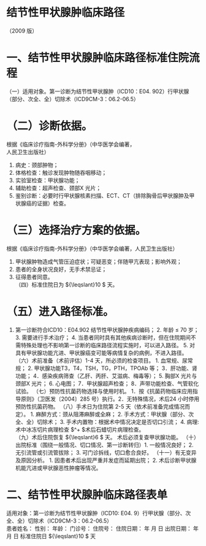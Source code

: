 # 结节性甲状腺肿临床路径  
（2009 版）  
# 一、结节性甲状腺肿临床路径标准住院流程  
（一）适用对象。第一诊断为结节性甲状腺肿（ICD10：E04. 902）行甲状腺（部分、次全、全）切除术（ICD9CM-3：06.2-06.5）  
# （二）诊断依据。  
根据《临床诊疗指南-外科学分册》（中华医学会编著，  
人民卫生出版社）  
1. 病史：颈部肿物；  
2. 体格检查：触诊发现肿物随吞咽移动；  
3. 实验室检查：甲状腺功能；  
4. 辅助检查：超声检查、颈部X 光片；  
5. 鉴别诊断：必要时行甲状腺核素扫描、ECT、CT（排除胸骨后甲状腺肿及甲状腺癌的证据）检查。  
# （三）选择治疗方案的依据。  
根据《临床诊疗指南-外科学分册》（中华医学会编著，人民卫生出版社）  
1. 甲状腺肿物造成气管压迫症状；可疑恶变；伴随甲亢表现；影响外观；  
2. 患者的全身状况良好，无手术禁忌证；  
3. 征得患者同意。  
（四）标准住院日为 ${\leqslant}10 $ 天。  
# （五）进入路径标准。  
1. 第一诊断符合ICD10：E04.902 结节性甲状腺肿疾病编码； 2. 年龄 ≤ 70 岁； 3. 需要进行手术治疗； 4. 当患者同时具有其他疾病诊断时，但在住院期间不需特殊处理也不影响第一诊断的临床路径流程实施时，可以进入路径。 5. 对具有甲状腺功能亢进、甲状腺癌变可能等病情复杂的病例，不进入路径。 
（六）术前准备（术前评估）1-4 天，所必须的检查项目。 1. 血常规、尿常规； 2. 甲状腺功能T3，T4，TSH，TG，PTH，TPOAb 等； 3．肝功能、肾功能； 4．感染疾病筛查（乙肝、丙肝、艾滋病、梅毒等）； 5. 胸部X 光片与颈部X 光片； 6. 心电图； 7．甲状腺超声检查； 8．声带功能检查、气管软化试验。 
（七）预防性抗菌药物选择与使用时机。 1．按《抗菌药物临床应用指导原则》（卫医发〔2004〕285 号）执行。2．无特殊情况，术后24 小时停用预防性抗菌药物。 
（八）手术日为住院第 2-5 天（依术前准备完成情况而定）。 1. 麻醉方式：颈从阻滞麻醉或全麻；            2. 手术方式：甲状腺（部分、次全、全）切除术； 3. 手术内置物：根据术中情况决定是否切口引流；  4. 病理: 术中冰冻切片病理检查 $^+ $术后石蜡切片病理检查。  
（九）术后住院恢复 ${\leqslant}6 $ 天。 术后必须复查甲状腺功能。 
（十）出院标准（围绕一般情况、切口情况、第一诊断转归）1. 一般情况良好；   2. 无引流管或引流管拔除； 3. 可门诊拆线，切口愈合良好。 
（十一）有无变异及原因分析。 1. 因患者术后出现严重并发症而延期出院； 2. 术后诊断甲状腺机能亢进或甲状腺恶性肿瘤等情况。  
# 二、结节性甲状腺肿临床路径表单  
适用对象：第一诊断为结节性甲状腺肿（ICD10: E04. 9）行甲状腺（部分、次全、全）切除术（ICD9CM-3：06.2-06.5）  
患者姓名：           性别：    年龄：    门诊号：       住院号：       住院日期：   年  月  日     出院日期：   年  月  日      标准住院日 ${\leqslant}10 $ 天  
